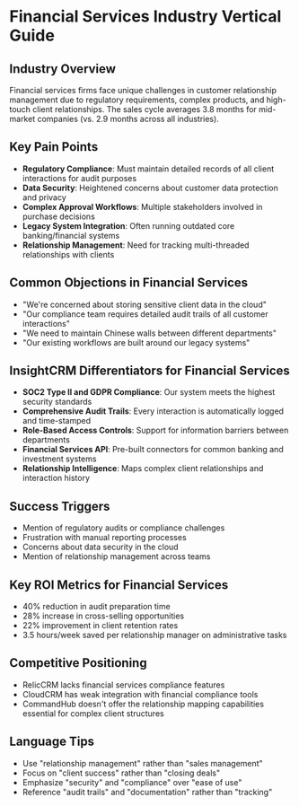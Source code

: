 # Financial Services Industry Vertical Guide

## Industry Overview
Financial services firms face unique challenges in customer relationship management due to regulatory requirements, complex products, and high-touch client relationships. The sales cycle averages 3.8 months for mid-market companies (vs. 2.9 months across all industries).

## Key Pain Points
- **Regulatory Compliance**: Must maintain detailed records of all client interactions for audit purposes
- **Data Security**: Heightened concerns about customer data protection and privacy
- **Complex Approval Workflows**: Multiple stakeholders involved in purchase decisions
- **Legacy System Integration**: Often running outdated core banking/financial systems
- **Relationship Management**: Need for tracking multi-threaded relationships with clients

## Common Objections in Financial Services
- "We're concerned about storing sensitive client data in the cloud"
- "Our compliance team requires detailed audit trails of all customer interactions"
- "We need to maintain Chinese walls between different departments"
- "Our existing workflows are built around our legacy systems"

## InsightCRM Differentiators for Financial Services
- **SOC2 Type II and GDPR Compliance**: Our system meets the highest security standards
- **Comprehensive Audit Trails**: Every interaction is automatically logged and time-stamped
- **Role-Based Access Controls**: Support for information barriers between departments
- **Financial Services API**: Pre-built connectors for common banking and investment systems
- **Relationship Intelligence**: Maps complex client relationships and interaction history

## Success Triggers
- Mention of regulatory audits or compliance challenges
- Frustration with manual reporting processes
- Concerns about data security in the cloud
- Mention of relationship management across teams

## Key ROI Metrics for Financial Services
- 40% reduction in audit preparation time
- 28% increase in cross-selling opportunities
- 22% improvement in client retention rates
- 3.5 hours/week saved per relationship manager on administrative tasks

## Competitive Positioning
- RelicCRM lacks financial services compliance features
- CloudCRM has weak integration with financial compliance tools
- CommandHub doesn't offer the relationship mapping capabilities essential for complex client structures

## Language Tips
- Use "relationship management" rather than "sales management"
- Focus on "client success" rather than "closing deals"
- Emphasize "security" and "compliance" over "ease of use"
- Reference "audit trails" and "documentation" rather than "tracking"
